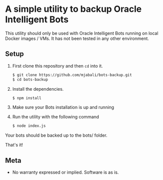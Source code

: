 # A simple utility to backup Oracle Intelligent Bots

This utility should only be used with Oracle Intelligent Bots running on local Docker images / VMs.
It has not been tested in any other environment.

## Setup

1. First clone this repository and then `cd` into it.

   ```bash
   $ git clone https://github.com/mjabali/bots-backup.git
   $ cd bots-backup
   ```
1. Install the dependencies.

   ```bash
   $ npm install
   ```

1. Make sure your Bots installation is up and running

1. Run the utility with the following command

   ```bash
   $ node index.js
   ```  

Your bots should be backed up to the bots/ folder.

That's it!

## Meta

* No warranty expressed or implied. Software is as is.   
